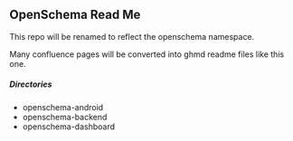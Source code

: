 ## OpenSchema Read Me

This repo will be renamed to reflect the openschema namespace.

Many confluence pages will be converted into ghmd readme files like this one.

##### Directories
- openschema-android
- openschema-backend
- openschema-dashboard
